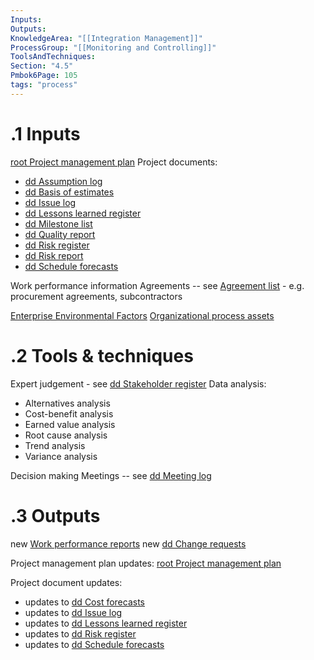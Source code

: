 ```yaml
---
Inputs:
Outputs:
KnowledgeArea: "[[Integration Management]]"
ProcessGroup: "[[Monitoring and Controlling]]"
ToolsAndTechniques:
Section: "4.5"
Pmbok6Page: 105
tags: "process"
---
```

# .1 Inputs
[root Project management plan](root%20Project%20management%20plan.md)
Project documents:
* [dd Assumption log](dd%20Assumption%20log.md)
* [dd Basis of estimates](dd%20Basis%20of%20estimates.md)
* [dd Issue log](dd%20Issue%20log.md)
* [dd Lessons learned register](dd%20Lessons%20learned%20register.md)
* [dd Milestone list](dd%20Milestone%20list.md)
* [dd Quality report](dd%20Quality%20report.md)
* [dd Risk register](dd%20Risk%20register.md)
* [dd Risk report](dd%20Risk%20report.md)
* [dd Schedule forecasts](dd%20Schedule%20forecasts.md)

Work performance information
Agreements -- see [Agreement list](Agreement%20list.md) - e.g. procurement agreements, subcontractors

[Enterprise Environmental Factors](Enterprise%20Environmental%20Factors.md)
[Organizational process assets](Organizational%20process%20assets.md)

# .2 Tools & techniques
Expert judgement - see [dd Stakeholder register](dd%20Stakeholder%20register.md)
Data analysis:
* Alternatives analysis
* Cost-benefit analysis
* Earned value analysis
* Root cause analysis
* Trend analysis
* Variance analysis

Decision making
Meetings -- see [dd Meeting log](dd%20Meeting%20log.md)

# .3 Outputs
new [Work performance reports](Procurement%20documentation.md)
new [dd Change requests](dd%20Change%20requests.md)

Project management plan updates: [root Project management plan](root%20Project%20management%20plan.md)

Project document updates:
* updates to [dd Cost forecasts](dd%20Cost%20forecasts.md)
* updates to [dd Issue log](dd%20Issue%20log.md)
* updates to [dd Lessons learned register](dd%20Lessons%20learned%20register.md)
* updates to [dd Risk register](dd%20Risk%20register.md)
* updates to [dd Schedule forecasts](dd%20Schedule%20forecasts.md)

